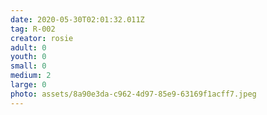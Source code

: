```yaml
---
date: 2020-05-30T02:01:32.011Z
tag: R-002
creator: rosie
adult: 0
youth: 0
small: 0
medium: 2
large: 0
photo: assets/8a90e3da-c962-4d97-85e9-63169f1acff7.jpeg
---
```

